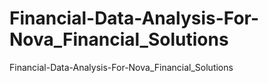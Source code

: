 # Financial-Data-Analysis-For-Nova_Financial_Solutions
Financial-Data-Analysis-For-Nova_Financial_Solutions

